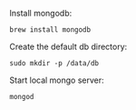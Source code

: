 Install mongodb:
```
brew install mongodb
```

Create the default db directory:
```
sudo mkdir -p /data/db
```

Start local mongo server:
```
mongod
```
